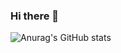 ### Hi there 👋
![Anurag's GitHub stats](https://github-readme-stats.vercel.app/api?username=dongkyeomjang&show_icons=true&theme=radical)
<!--
**dongkyeomjang/dongkyeomjang** is a ✨ _special_ ✨ repository because its `README.md` (this file) appears on your GitHub profile.

Here are some ideas to get you started:

- 🔭 I’m currently working on ... Dongguk University
- 🌱 I’m currently learning ... Django Rest Framework, Spring
- 👯 I’m looking to collaborate on ...
- 🤔 I’m looking for help with ...
- 💬 Ask me about ...
- 📫 How to reach me: ...
- 😄 Pronouns: ...
- ⚡ Fun fact: ...
-->
